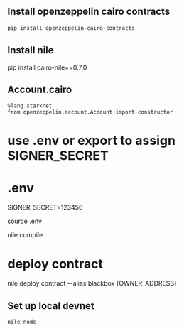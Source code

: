 ## Install openzeppelin cairo contracts
```bash
pip install openzeppelin-cairo-contracts
```

## Install nile
pip install cairo-nile==0.7.0

## Account.cairo
```
%lang starknet
from openzeppelin.account.Account import constructor
```

# use .env or export to assign SIGNER_SECRET
# .env
SIGNER_SECRET=123456

source .env

nile compile

# deploy contract 
nile deploy contract --alias blackbox {OWNER_ADDRESS}

## Set up local devnet
```bash
nile node
```
